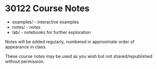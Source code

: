 # 30122 Course Notes

- examples/ - interactive examples
- notes/ - notes
- lab/ - notebooks for further exploration

Notes will be added regularly, numbered in approximate order of appearance in class.

These course notes may be used as you wish but not shared/republished without permission.
